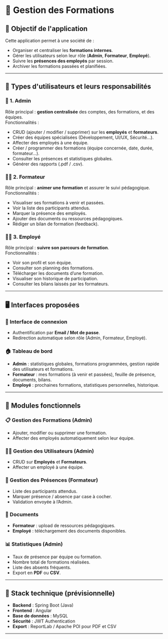 # 📘 Gestion des Formations

## 🧠 Objectif de l'application
Cette application permet à une société de :
- Organiser et centraliser les **formations internes**.
- Gérer les utilisateurs selon leur rôle (**Admin**, **Formateur**, **Employé**).
- Suivre les **présences des employés** par session.
- Archiver les formations passées et planifiées.

---

## 👥 Types d'utilisateurs et leurs responsabilités

### 🔑 1. Admin
Rôle principal : **gestion centralisée** des comptes, des formations, et des équipes.  
Fonctionnalités :
- CRUD (ajouter / modifier / supprimer) sur les **employés** et **formateurs**.
- Créer des équipes spécialisées (Développement, UI/UX, Sécurité...).
- Affecter des employés à une équipe.
- Créer / programmer des formations (équipe concernée, date, durée, formateur...).
- Consulter les présences et statistiques globales.
- Générer des rapports (.pdf / .csv).

### 🧑‍🏫 2. Formateur
Rôle principal : **animer une formation** et assurer le suivi pédagogique.  
Fonctionnalités :
- Visualiser ses formations à venir et passées.
- Voir la liste des participants attendus.
- Marquer la présence des employés.
- Ajouter des documents ou ressources pédagogiques.
- Rédiger un bilan de formation (feedback).

### 👨‍💻 3. Employé
Rôle principal : **suivre son parcours de formation**.  
Fonctionnalités :
- Voir son profil et son équipe.
- Consulter son planning des formations.
- Télécharger les documents d’une formation.
- Visualiser son historique de participation.
- Consulter les bilans laissés par les formateurs.

---

## 🖥️ Interfaces proposées

### 🔐 Interface de connexion
- Authentification par **Email / Mot de passe**.
- Redirection automatique selon rôle (Admin, Formateur, Employé).

### 🏠 Tableau de bord
- **Admin** : statistiques globales, formations programmées, gestion rapide des utilisateurs et formations.
- **Formateur** : mes formations (à venir et passées), feuille de présence, documents, bilans.
- **Employé** : prochaines formations, statistiques personnelles, historique.

---

## 📅 Modules fonctionnels

### 📋 Gestion des Formations (Admin)
- Ajouter, modifier ou supprimer une formation.
- Affecter des employés automatiquement selon leur équipe.

### 🧑‍💼 Gestion des Utilisateurs (Admin)
- CRUD sur **Employés** et **Formateurs**.
- Affecter un employé à une équipe.

### 📝 Gestion des Présences (Formateur)
- Liste des participants attendus.
- Marquer présence / absence par case à cocher.
- Validation envoyée à l’Admin.

### 📁 Documents
- **Formateur** : upload de ressources pédagogiques.
- **Employé** : téléchargement des documents disponibles.

### 📊 Statistiques (Admin)
- Taux de présence par équipe ou formation.
- Nombre total de formations réalisées.
- Liste des absents fréquents.
- Export en **PDF** ou **CSV**.

---

## 🚀 Stack technique (prévisionnelle)
- **Backend** : Spring Boot (Java)
- **Frontend** : Angular
- **Base de données** : MySQL
- **Sécurité** : JWT Authentication
- **Export** : ReportLab / Apache POI pour PDF et CSV

---
